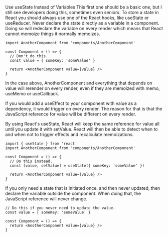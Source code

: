 #
Use useState Instead of Variables
This first one should be a basic one, but I still see developers doing this, sometimes even seniors. To store a state in React you should always use one of the React hooks, like useState or useReducer. Never declare the state directly as a variable in a component. Doing so will redeclare the variable on every render which means that React cannot memoize things it normally memoizes.

```
import AnotherComponent from 'components/AnotherComponent'

const Component = () => {
  // Don't do this.
  const value = { someKey: 'someValue' }

  return <AnotherComponent value={value} />
}
```

In the case above, AnotherComponent and everything that depends on value will rerender on every render, even if they are memoized with memo, useMemo or useCallback.

If you would add a useEffect to your component with value as a dependency, it would trigger on every render. The reason for that is that the JavaScript reference for value will be different on every render.

By using React's useState, React will keep the same reference for value all until you update it with setValue. React will then be able to detect when to and when not to trigger effects and recalculate memoizations.

```
import { useState } from 'react'
import AnotherComponent from 'components/AnotherComponent'

const Component = () => {
  // Do this instead.
  const [value, setValue] = useState({ someKey: 'someValue' })

  return <AnotherComponent value={value} />
}
```

If you only need a state that is initiated once, and then never updated, then declare the variable outside the component. When doing that, the JavaScript reference will never change.

```
// Do this if you never need to update the value.
const value = { someKey: 'someValue' }

const Component = () => {
  return <AnotherComponent value={value} />
}
```
